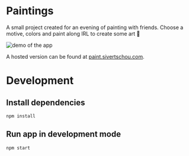 # Paintings

A small project created for an evening of painting with friends. Choose a motive, colors and paint along IRL to create some art 🎨

![demo of the app](assets/demo.gif)

A hosted version can be found at [paint.sivertschou.com](https://paint.sivertschou.com).

# Development

## Install dependencies

```
npm install
```

## Run app in development mode

```
npm start
```
